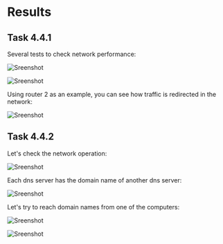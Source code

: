 # Results
## Task 4.4.1
Several tests to check network performance:

![Sreenshot](/home/superuser/DevOps_online_Kyiv_2020Q42021Q1/m4/task4.4/screenshots/Photo1.gif)

![Sreenshot](/home/superuser/DevOps_online_Kyiv_2020Q42021Q1/m4/task4.4/screenshots/Photo2.gif)

Using router 2 as an example, you can see how traffic is redirected in the network:

![Sreenshot](/home/superuser/DevOps_online_Kyiv_2020Q42021Q1/m4/task4.4/screenshots/Picture1.jpg)

## Task 4.4.2
Let's check the network operation:

![Sreenshot](/home/superuser/DevOps_online_Kyiv_2020Q42021Q1/m4/task4.4/screenshots/Photo3.gif)

Each dns server has the domain name of another dns server:

![Sreenshot](/home/superuser/DevOps_online_Kyiv_2020Q42021Q1/m4/task4.4/screenshots/Picture2.jpg)

Let's try to reach domain names from one of the computers:

![Sreenshot](/home/superuser/DevOps_online_Kyiv_2020Q42021Q1/m4/task4.4/screenshots/Picture3.jpg)

![Sreenshot](/home/superuser/DevOps_online_Kyiv_2020Q42021Q1/m4/task4.4/screenshots/Picture4.jpg)
